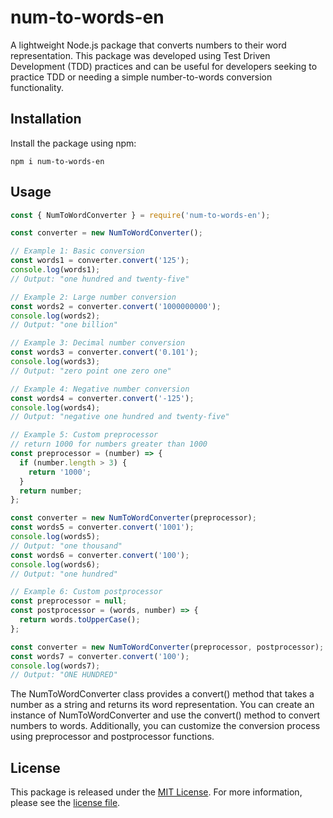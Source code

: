 # num-to-words-en

A lightweight Node.js package that converts numbers to their word representation. This package was developed using Test Driven Development (TDD) practices and can be useful for developers seeking to practice TDD or needing a simple number-to-words conversion functionality.

## Installation

Install the package using npm:

```shell
npm i num-to-words-en
```

## Usage

```javascript
const { NumToWordConverter } = require('num-to-words-en');

const converter = new NumToWordConverter();

// Example 1: Basic conversion
const words1 = converter.convert('125');
console.log(words1);
// Output: "one hundred and twenty-five"

// Example 2: Large number conversion
const words2 = converter.convert('1000000000');
console.log(words2);
// Output: "one billion"

// Example 3: Decimal number conversion
const words3 = converter.convert('0.101');
console.log(words3);
// Output: "zero point one zero one"

// Example 4: Negative number conversion
const words4 = converter.convert('-125');
console.log(words4);
// Output: "negative one hundred and twenty-five"

// Example 5: Custom preprocessor
// return 1000 for numbers greater than 1000
const preprocessor = (number) => {
  if (number.length > 3) {
    return '1000';
  }
  return number;
};

const converter = new NumToWordConverter(preprocessor);
const words5 = converter.convert('1001');
console.log(words5);
// Output: "one thousand"
const words6 = converter.convert('100');
console.log(words6);
// Output: "one hundred"

// Example 6: Custom postprocessor
const preprocessor = null;
const postprocessor = (words, number) => {
  return words.toUpperCase();
};

const converter = new NumToWordConverter(preprocessor, postprocessor);
const words7 = converter.convert('100');
console.log(words7);
// Output: "ONE HUNDRED"
```
The NumToWordConverter class provides a convert() method that takes a number as a string and returns its word representation. You can create an instance of NumToWordConverter and use the convert() method to convert numbers to words. Additionally, you can customize the conversion process using preprocessor and postprocessor functions.

## License

This package is released under the [MIT License](LICENSE). For more information, please see the [license file](LICENSE).
